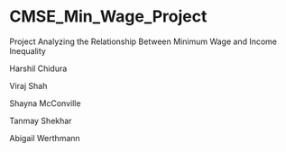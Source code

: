 # CMSE_Min_Wage_Project
Project Analyzing the Relationship Between Minimum Wage and Income Inequality

Harshil Chidura

Viraj Shah

Shayna McConville

Tanmay Shekhar

Abigail Werthmann

```python

```
